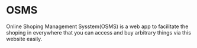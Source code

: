 # OSMS
Online Shoping Management Sysstem(OSMS) is a web app to facilitate the shoping in everywhere that you can access and buy arbitrary things via this website easily.
